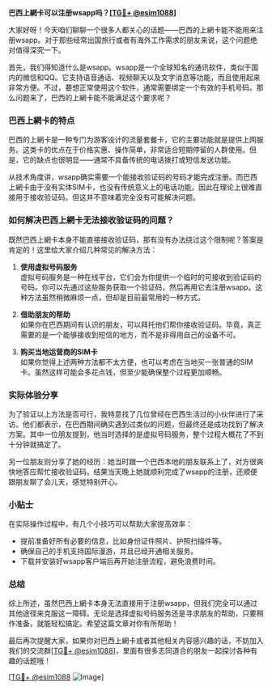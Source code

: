 **巴西上網卡可以注册wsapp吗？[[TG💪+ @esim1088](https://t.me/s/esim1088)]**

大家好呀！今天咱们聊聊一个很多人都关心的话题——巴西的上網卡能不能用来注册wsapp。对于那些经常出国旅行或者有海外工作需求的朋友来说，这个问题绝对值得深究一下。

首先，我们得知道什么是wsapp。wsapp是一个全球知名的通讯软件，类似于国内的微信和QQ。它支持语音通话、视频聊天以及文字消息等功能，而且使用起来非常方便。不过，要想正常使用这个软件，通常需要绑定一个有效的手机号码。那么问题来了，巴西的上網卡能不能满足这个要求呢？

### 巴西上網卡的特点

巴西的上網卡是一种专门为游客设计的流量套餐卡，它的主要功能就是提供上网服务。这类卡的优点在于价格实惠、操作简单，非常适合短期停留的人群使用。但是，它的缺点也很明显——通常不具备传统的电话拨打或短信发送功能。

从技术角度讲，wsapp确实需要一个能接收验证码的号码才能完成注册。而巴西上網卡由于没有实体SIM卡，也没有传统意义上的电话功能，因此在理论上很难直接用于接收验证码。但这并不意味着完全没有可能解决问题。

### 如何解决巴西上網卡无法接收验证码的问题？

既然巴西上網卡本身不能直接接收验证码，那有没有办法绕过这个限制呢？答案是肯定的！这里给大家介绍几种常见的解决方法：

1. **使用虚拟号码服务**  
   虚拟号码服务是一种在线平台，它们会为你提供一个临时的可接收到验证码的号码。你可以先通过这些服务获取一个验证码，然后再用它去注册wsapp。这种方法虽然稍微麻烦一点，但却是目前最常用的一种方式。

2. **借助朋友的帮助**  
   如果你在巴西期间有认识的朋友，可以拜托他们帮你接收验证码。毕竟，真正需要的是一个能够接收到短信的地方，而不是非得用自己的设备不可。

3. **购买当地运营商的SIM卡**  
   如果你觉得上述两种方法都不太方便，也可以考虑在当地买一张普通的SIM卡。虽然这样可能会多花点钱，但至少能确保整个过程更加顺畅。

### 实际体验分享

为了验证以上方法是否可行，我特意找了几位曾经在巴西生活过的小伙伴进行了采访。他们都表示，在巴西期间确实遇到过类似的问题，但最终还是成功找到了解决方案。其中一位朋友提到，他当时选择的是虚拟号码服务，整个过程大概花了不到十分钟就搞定了。

另一位朋友则分享了她的经历：她当时跟一个巴西本地的朋友联系上了，对方很爽快地答应帮忙接收验证码。结果当天晚上她就顺利完成了wsapp的注册，还顺便跟朋友聊了会儿天，感觉特别开心。

### 小贴士

在实际操作过程中，有几个小技巧可以帮助大家提高效率：

- 提前准备好所有必要的信息，比如身份证件照片、护照扫描件等。
- 确保自己的手机支持国际漫游，并且已经开通相关服务。
- 下载并安装好wsapp客户端后再开始注册流程，避免浪费时间。

### 总结

综上所述，虽然巴西上網卡本身无法直接用于注册wsapp，但我们完全可以通过其他途径来克服这一障碍。无论是选择虚拟号码服务还是寻求朋友的帮助，只要稍作准备，就能轻松搞定。希望这篇文章对你有所帮助！

最后再次提醒大家，如果你对巴西上網卡或者其他相关内容感兴趣的话，不妨加入我们的交流群[[TG💪+ @esim1088](https://t.me/s/esim1088)]，里面有很多志同道合的朋友一起探讨各种有趣的话题哦！

[[TG💪+ @esim1088](https://t.me/s/esim1088) ![Image](https://i.postimg.cc/4NQfJmqS/Snipaste-2025-05-13-00-14-12.png)]